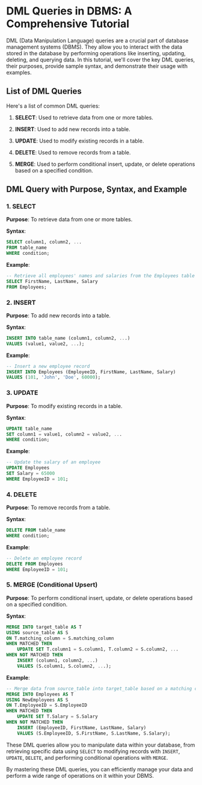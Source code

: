 # DML Queries in DBMS: A Comprehensive Tutorial

DML (Data Manipulation Language) queries are a crucial part of database management systems (DBMS). They allow you to interact with the data stored in the database by performing operations like inserting, updating, deleting, and querying data. In this tutorial, we'll cover the key DML queries, their purposes, provide sample syntax, and demonstrate their usage with examples.

## List of DML Queries

Here's a list of common DML queries:

1. **SELECT**: Used to retrieve data from one or more tables.

2. **INSERT**: Used to add new records into a table.

3. **UPDATE**: Used to modify existing records in a table.

4. **DELETE**: Used to remove records from a table.

5. **MERGE**: Used to perform conditional insert, update, or delete operations based on a specified condition.

## DML Query with Purpose, Syntax, and Example

### 1. SELECT

**Purpose**: To retrieve data from one or more tables.

**Syntax**:
```sql
SELECT column1, column2, ...
FROM table_name
WHERE condition;
```

**Example**:
```sql
-- Retrieve all employees' names and salaries from the Employees table
SELECT FirstName, LastName, Salary
FROM Employees;
```

### 2. INSERT

**Purpose**: To add new records into a table.

**Syntax**:
```sql
INSERT INTO table_name (column1, column2, ...)
VALUES (value1, value2, ...);
```

**Example**:
```sql
-- Insert a new employee record
INSERT INTO Employees (EmployeeID, FirstName, LastName, Salary)
VALUES (101, 'John', 'Doe', 60000);
```

### 3. UPDATE

**Purpose**: To modify existing records in a table.

**Syntax**:
```sql
UPDATE table_name
SET column1 = value1, column2 = value2, ...
WHERE condition;
```

**Example**:
```sql
-- Update the salary of an employee
UPDATE Employees
SET Salary = 65000
WHERE EmployeeID = 101;
```

### 4. DELETE

**Purpose**: To remove records from a table.

**Syntax**:
```sql
DELETE FROM table_name
WHERE condition;
```

**Example**:
```sql
-- Delete an employee record
DELETE FROM Employees
WHERE EmployeeID = 101;
```

### 5. MERGE (Conditional Upsert)

**Purpose**: To perform conditional insert, update, or delete operations based on a specified condition.

**Syntax**:
```sql
MERGE INTO target_table AS T
USING source_table AS S
ON T.matching_column = S.matching_column
WHEN MATCHED THEN
    UPDATE SET T.column1 = S.column1, T.column2 = S.column2, ...
WHEN NOT MATCHED THEN
    INSERT (column1, column2, ...)
    VALUES (S.column1, S.column2, ...);
```

**Example**:
```sql
-- Merge data from source_table into target_table based on a matching column
MERGE INTO Employees AS T
USING NewEmployees AS S
ON T.EmployeeID = S.EmployeeID
WHEN MATCHED THEN
    UPDATE SET T.Salary = S.Salary
WHEN NOT MATCHED THEN
    INSERT (EmployeeID, FirstName, LastName, Salary)
    VALUES (S.EmployeeID, S.FirstName, S.LastName, S.Salary);
```

These DML queries allow you to manipulate data within your database, from retrieving specific data using `SELECT` to modifying records with `INSERT`, `UPDATE`, `DELETE`, and performing conditional operations with `MERGE`.

By mastering these DML queries, you can efficiently manage your data and perform a wide range of operations on it within your DBMS.